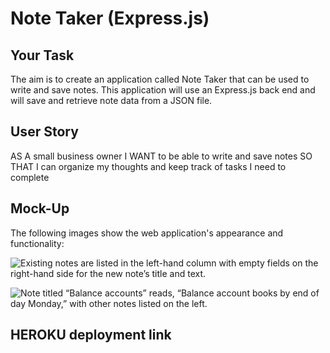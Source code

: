
# Note Taker (Express.js)

## Your Task
The aim is to create an application called Note Taker that can be used to write and save notes. This application will use an Express.js back end and will save and retrieve note data from a JSON file.



## User Story


AS A small business owner
I WANT to be able to write and save notes
SO THAT I can organize my thoughts and keep track of tasks I need to complete




## Mock-Up

The following images show the web application's appearance and functionality:

![Existing notes are listed in the left-hand column with empty fields on the right-hand side for the new note’s title and text.](./Assets/11-express-homework-demo-01.png)

![Note titled “Balance accounts” reads, “Balance account books by end of day Monday,” with other notes listed on the left.](./Assets/11-express-homework-demo-02.png)


## HEROKU deployment link







